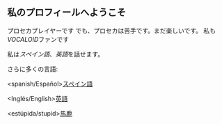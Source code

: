 ## **私のプロフィールへようこそ**


プロセカプレイヤーです
でも、プロセカは苦手です。まだ楽しいです。
私も*VOCALOID*ファンです

私は*スペイン語*、*英語*を話せます。

さらに多くの言語:

<spanish/Español>[スペイン語](https://github.com/Chiruno-baka/Spanish)

<Inglés/English>[英語](https://github.com/Chiruno-baka/English-)

<estúpida/stupid>[馬鹿](https://github.com/Chiruno-baka/Bakaa/blob/main/README.md)
